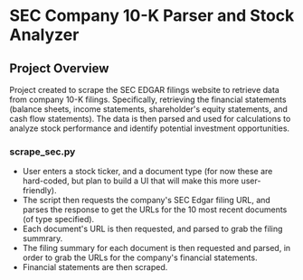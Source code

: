 # SEC Company 10-K Parser and Stock Analyzer

## Project Overview
Project created to scrape the SEC EDGAR filings website to retrieve data from company 10-K filings. Specifically, retrieving the financial statements (balance sheets, income statements, shareholder's equity statements, and cash flow statements). The data is then parsed and used for calculations to analyze stock performance and identify potential investment opportunities.

### scrape_sec.py
- User enters a stock ticker,  and a document type (for now these are hard-coded, but plan to build a UI that will make this more user-friendly).
- The script then requests the company's SEC Edgar filing URL, and parses the response to get the URLs for the 10 most recent documents (of type specified).
- Each document's URL is then requested, and parsed to grab the filing summrary.
- The filing summary for each document is then requested and parsed, in order to grab the URLs for the company's financial statements.
- Financial statements are then scraped.
